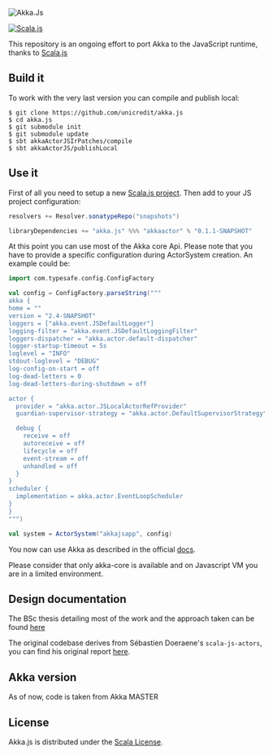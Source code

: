 ![Akka.Js](https://github.com/unicredit/akka.js/blob/merge-js/logo/akkajs.png)

[![Scala.js](https://www.scala-js.org/assets/badges/scalajs-0.6.8.svg)](https://www.scala-js.org)

This repository is an ongoing effort to port Akka to the JavaScript runtime, thanks to [Scala.js](http://scala-js.org)

## Build it

To work with the very last version you can compile and publish local:
```
$ git clone https://github.com/unicredit/akka.js
$ cd akka.js
$ git submodule init
$ git submodule update
$ sbt akkaActorJSIrPatches/compile
$ sbt akkaActorJS/publishLocal
```

## Use it

First of all you need to setup a new [Scala.js project](https://www.scala-js.org/doc/project/).
Then add to your JS project configuration:
```scala
resolvers += Resolver.sonatypeRepo("snapshots")

libraryDependencies += "akka.js" %%% "akkaactor" % "0.1.1-SNAPSHOT"
```

At this point you can use most of the Akka core Api.
Please note that you have to provide a specific configuration during ActorSystem creation.
An example could be:
```scala
import com.typesafe.config.ConfigFactory

val config = ConfigFactory.parseString("""
akka {
home = ""
version = "2.4-SNAPSHOT"
loggers = ["akka.event.JSDefaultLogger"]
logging-filter = "akka.event.JSDefaultLoggingFilter"
loggers-dispatcher = "akka.actor.default-dispatcher"
logger-startup-timeout = 5s
loglevel = "INFO"
stdout-loglevel = "DEBUG"
log-config-on-start = off
log-dead-letters = 0
log-dead-letters-during-shutdown = off

actor {
  provider = "akka.actor.JSLocalActorRefProvider"
  guardian-supervisor-strategy = "akka.actor.DefaultSupervisorStrategy"

  debug {
    receive = off
    autoreceive = off
    lifecycle = off
    event-stream = off
    unhandled = off
  }
}
scheduler {
  implementation = akka.actor.EventLoopScheduler
}
}
""")

val system = ActorSystem("akkajsapp", config)
```
You now can use Akka as described in the official [docs](http://doc.akka.io/docs/akka/snapshot/scala.html).

Please consider that only akka-core is available and on Javascript VM you are in a limited environment.

## Design documentation

The BSc thesis detailing most of the work and the approach taken can be found [here](blob/merge-js/pdf/thesis.pdf)

The original codebase derives from Sébastien Doeraene's `scala-js-actors`, you can find his original report [here](http://lampwww.epfl.ch/~doeraene/scalajs-actors-design.pdf).

## Akka version

As of now, code is taken from Akka MASTER

## License

Akka.js is distributed under the
[Scala License](http://www.scala-lang.org/license.html).
